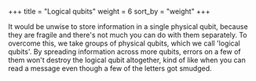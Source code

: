 +++
title = "Logical qubits"
weight = 6
sort_by = "weight"
+++


It would be unwise to store information in a single physical qubit, because they are fragile and there's not much you can do with them separately. To overcome this, we take groups of physical qubits, which we call 'logical qubits'. By spreading information across more qubits, errors on a few of them won't destroy the logical qubit altogether, kind of like when you can read a message even though a few of the letters got smudged.
